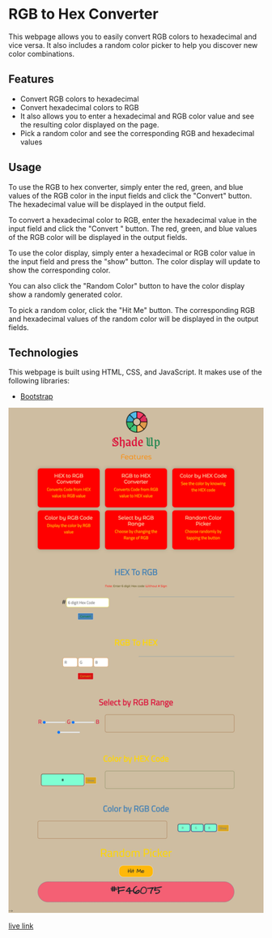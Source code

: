 # RGB to Hex Converter

This webpage allows you to easily convert RGB colors to hexadecimal and vice versa. It also includes a random color picker to help you discover new color combinations.

## Features

- Convert RGB colors to hexadecimal
- Convert hexadecimal colors to RGB
- It also allows you to enter a hexadecimal and RGB color value and see the     resulting color displayed on the page.
- Pick a random color and see the corresponding RGB and hexadecimal values

## Usage

To use the RGB to hex converter, simply enter the red, green, and blue values of the RGB color in the input fields and click the "Convert" button. The hexadecimal value will be displayed in the output field.

To convert a hexadecimal color to RGB, enter the hexadecimal value in the input field and click the "Convert " button. The red, green, and blue values of the RGB color will be displayed in the output fields. 

To use the color display, simply enter a hexadecimal or RGB color value in the input field and press the "show" button. The color display will update to show the corresponding color.

You can also click the "Random Color" button to have the color display show a randomly generated color.

To pick a random color, click the "Hit Me" button. The corresponding RGB and hexadecimal values of the random color will be displayed in the output fields.

## Technologies

This webpage is built using HTML, CSS, and JavaScript. It makes use of the following libraries:

- [Bootstrap](https://getbootstrap.com/)

![output](./Proj_Image/Project.png)

[live link](https://legendary-faloodeh-0a3d33.netlify.app/)